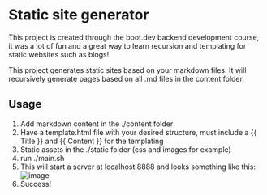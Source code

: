 # Static site generator
This project is created through the boot.dev backend development course, it was a lot of fun and a great way to learn recursion and templating for static websites such as blogs!

This project generates static sites based on your markdown files. It will recursively generate pages based on all .md files in the content folder.

## Usage
1. Add markdown content in the ./content folder
2. Have a template.html file with your desired structure, must include a {{ Title }} and {{ Content }} for the templating
3. Static assets in the ./static folder (css and images for example)
4. run ./main.sh
5. This will start a server at localhost:8888 and looks something like this: ![image](https://github.com/Insanityandme/static-site-generator/assets/1380257/799f7793-49b3-4ccd-8f04-b53b150838f2)
6. Success! 
